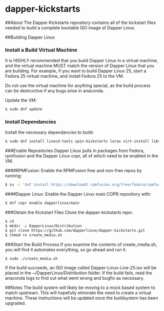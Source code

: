 # dapper-kickstarts

##About
The Dapper Kickstarts repository contains all of the kickstart files needed to build a complete bootable ISO image of Dapper Linux. 


##Building Dapper Linux

### Install a Build Virtual Machine
It is HIGHLY recommended that you build Dapper Linux in a virtual machine, and the virtual machine MUST match the version of Dapper Linux that you are building. For example, if you want to build Dapper Linux 25, start a Fedora 25 virtual machine, and install Fedora 25 to the VM. 

Do not use the virtual machine for anything special, as the build process can be destructive if any bugs arise in anaconda. 

Update the VM:
```bash
$ sudo dnf update
```

### Install Dependancies
Install the necessary dependancies to build:

```bash
$ sudo dnf install livecd-tools spin-kickstarts lorax virt-install libvirt-daemon-config-network pykickstart
```

###Enable Repositories
Dapper Linux pulls in packages from Fedora, rpmfusion and the Dapper Linux copr, all of which need to be enabled in the VM.

####RPMFusion:
Enable the RPMFusion free and non-free repos by running:

```bash
$ su -c 'dnf install https://download1.rpmfusion.org/free/fedora/rpmfusion-free-release-$(rpm -E %fedora).noarch.rpm https://download1.rpmfusion.org/nonfree/fedora/rpmfusion-nonfree-release-$(rpm -E %fedora).noarch.rpm'
```
####Dapper Linux:
Enable the Dapper Linux main COPR repository with:

```bash
$ dnf copr enable dapperlinux/main 
```

###Obtain the Kickstart Files
Clone the dapper-kickstarts repo:

```bash
$ cd
$ mkdir -p DapperLinux/Distribution
$ git clone https://github.com/dapperlinux/dapper-kickstarts.git
$ chmod +x create_media.sh
```

###Start the Build Process
If you examine the contents of create_media.sh, you will find it automates everything, so go ahead and run it.
```bash
$ sudo ./create_media.sh
```
If the build succeeds, an ISO image called Dapper-Linux-Live-25.iso will be placed in the ~/DapperLinux/Distribution folder. If the build fails, read the anaconda logs to find out what went wrong and bugfix as necessary.

##Notes
The build system will likely be moving to a mock based system to match upstream. This will hopefully eliminate the need to create a virtual machine. These instructions will be updated once the buildsystem has been upgraded.




